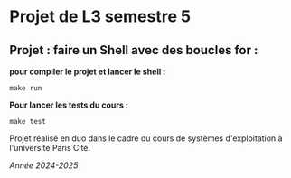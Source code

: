 # Projet de L3 semestre 5 

## Projet : faire un Shell avec des boucles for :

**pour compiler le projet et lancer le shell :**

``` 
make run
```

**Pour lancer les tests du cours :**

```
make test
```

Projet réalisé en duo dans le cadre du cours de systèmes d'exploitation à l'université Paris Cité.


_Année 2024-2025_